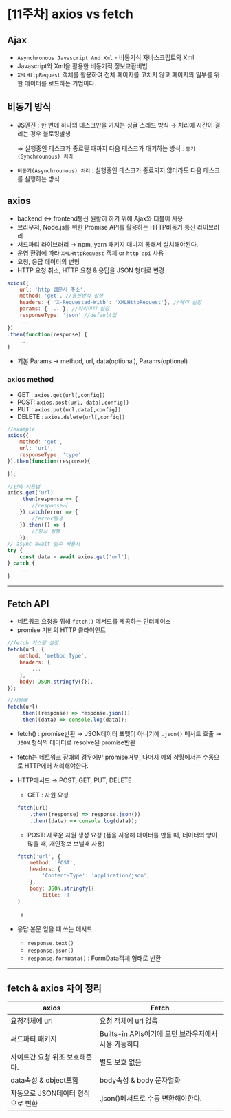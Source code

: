 # [11주차] axios vs fetch

## Ajax

- `Asynchronous Javascript And Xml`  - 비동기식 자바스크립트와 Xml
- Javascript와 Xml을 활용한 비동기적 정보교환비법
- `XMLHttpRequest` 객체를 활용하여 전체 페이지를 고치지 않고 페이지의 일부를 위한 데이터를 로드하는 기법이다.

## 비동기 방식

- JS엔진 : 한 번에 하나의 테스크만을 가지는 싱글 스레드 방식 → 처리에 시간이 걸리는 경우 블로킹발생
    
    ⇒ 실행중인 테스크가 종료될 때까지 다음 테스크가 대기하는 방식 : `동기(Synchrounous) 처리`
    
- `비동기(Asynchrounous) 처리` : 실행중인 테스크가 종료되지 않더라도 다음 테스크를 실행하는 방식

## axios

- backend ↔ frontend통신 원활히 하기 위해 Ajax와 더불어 사용
- 브라우저, Node.js를 위한 Promise API를 활용하는 HTTP비동기 통신 라이브러리
- 서드파티 라이브러리 → npm, yarn 패키지 매니저 통해서 설치해야된다.
- 운영 환경에 따라 `XMLHttpRequest` 객체 or `http api` 사용
- 요청, 응답 데이터의 변형
- HTTP 요청 취소, HTTP 요청 & 응답을 JSON 형태로 변경

```jsx
axios({
	url: 'http 웹문서 주소',
	method: 'get', //통신방식 설정
	headers: { 'X-Requested-With': 'XMLHttpRequest'}, //헤더 설정
	params: { ... }, //파라미터 설정
	responseType: 'json' //default값
	...
})
.then(function(response) {
	...
}
```

- 기본 Params → method, url, data(optional), Params(optional)

### axios method

- GET : `axios.get(url[,config])`
- POST: `axios.post(url, data[,config])`
- PUT : `axios.put(url,data[,config])`
- DELETE : `axios.delete(url[,config])`

```jsx
//example
axios({
	method: 'get',
	url: 'url',
	responseType: 'type'
}).then(function(response){
	...
});

//단축 사용법
axios.get('url)
	.then(response => {
		//response시
	}).catch(error => {
		//error발생
	}).then(() => {
		//항상 실행
	});
// async await 함수 사용시
try {
	const data = await axios.get('url');
} catch {
	...
}
```

---

## Fetch API

- 네트워크 요청을 위해 `fetch()` 메서드를 제공하는 인터페이스
- promise 기반의 HTTP 클라이언트

```jsx
//fetch 커스텀 설정
fetch(url, {
	method: 'method Type',
	headers: {
		...
	},
	body: JSON.stringfy({}),
});

//사용예
fetch(url)
	.then((response) => response.json())
	.then((data) => console.log(data));

```

- fetch() : promise반환 → JSON데이터 포맷이 아니기에 `.json()` 메서드 호출 → `JSON` 형식의 데이터로 resolve된 promise반환
- fetch는 네트워크 장애의 경우에만 promise거부, 나머지 예외 상황에서는 수동으로 HTTP에러 처리해야한다.
- HTTP메서드 → POST, GET, PUT, DELETE
    - GET : 자원 요청
    
    ```jsx
    fetch(url)
    	.then((response) => response.json())
    	.then((data) => console.log(data));
    ```
    
    - POST: 새로운 자원 생성 요청 (폼을 사용해 데이터를 만들 때, 데이터의 양이 많을 때, 개인정보 보낼때 사용)
    
    ```jsx
    fetch('url', {
    	method: 'POST',
    	headers: {
    		'Content-Type': 'application/json',	
    	},
    	body: JSON.stringfy({
    		title: 'T
    )
    ```
    
    - 
- 응답 본문 얻을 때 쓰는 메서드
    - `response.text()`
    - `response.json()`
    - `response.formData()` : FormData객체 형태로 반환

---

## fetch & axios 차이 정리

| axios | Fetch |
| --- | --- |
| 요청객체에 url | 요청 객체에 url 없음 |
| 써드파티 패키지 | Builts-in APIs이기에 모던 브라우저에서 사용 가능하다 |
| 사이트간 요청 위조 보호해준다. | 별도 보호 없음 |
| data속성 & object포함 | body속성 & body 문자열화 |
| 자동으로 JSON데이터 형식으로 변환 | .json()메서드로 수동 변환해야한다. |